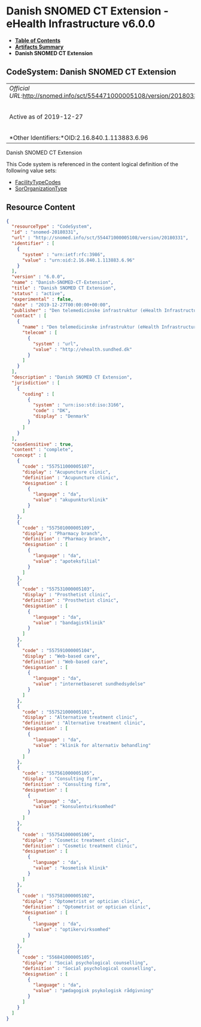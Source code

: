 # Danish SNOMED CT Extension - eHealth Infrastructure v6.0.0

* [**Table of Contents**](toc.md)
* [**Artifacts Summary**](artifacts.md)
* **Danish SNOMED CT Extension**

## CodeSystem: Danish SNOMED CT Extension 

| | |
| :--- | :--- |
| *Official URL*:http://snomed.info/sct/554471000005108/version/20180331 | *Version*:6.0.0 |
| Active as of 2019-12-27 | *Computable Name*:Danish-SNOMED-CT-Extension |
| *Other Identifiers:*OID:2.16.840.1.113883.6.96 | |

 
Danish SNOMED CT Extension 

 This Code system is referenced in the content logical definition of the following value sets: 

* [FacilityTypeCodes](ValueSet-ehealth-facility-type-codes.md)
* [SorOrganizationType](ValueSet-ehealth-sor-organization-type.md)



## Resource Content

```json
{
  "resourceType" : "CodeSystem",
  "id" : "snomed-20180331",
  "url" : "http://snomed.info/sct/554471000005108/version/20180331",
  "identifier" : [
    {
      "system" : "urn:ietf:rfc:3986",
      "value" : "urn:oid:2.16.840.1.113883.6.96"
    }
  ],
  "version" : "6.0.0",
  "name" : "Danish-SNOMED-CT-Extension",
  "title" : "Danish SNOMED CT Extension",
  "status" : "active",
  "experimental" : false,
  "date" : "2019-12-27T00:00:00+00:00",
  "publisher" : "Den telemedicinske infrastruktur (eHealth Infrastructure)",
  "contact" : [
    {
      "name" : "Den telemedicinske infrastruktur (eHealth Infrastructure)",
      "telecom" : [
        {
          "system" : "url",
          "value" : "http://ehealth.sundhed.dk"
        }
      ]
    }
  ],
  "description" : "Danish SNOMED CT Extension",
  "jurisdiction" : [
    {
      "coding" : [
        {
          "system" : "urn:iso:std:iso:3166",
          "code" : "DK",
          "display" : "Denmark"
        }
      ]
    }
  ],
  "caseSensitive" : true,
  "content" : "complete",
  "concept" : [
    {
      "code" : "557511000005107",
      "display" : "Acupuncture clinic",
      "definition" : "Acupuncture clinic",
      "designation" : [
        {
          "language" : "da",
          "value" : "akupunkturklinik"
        }
      ]
    },
    {
      "code" : "557501000005109",
      "display" : "Pharmacy branch",
      "definition" : "Pharmacy branch",
      "designation" : [
        {
          "language" : "da",
          "value" : "apoteksfilial"
        }
      ]
    },
    {
      "code" : "557531000005103",
      "display" : "Prosthetist clinic",
      "definition" : "Prosthetist clinic",
      "designation" : [
        {
          "language" : "da",
          "value" : "bandagistklinik"
        }
      ]
    },
    {
      "code" : "557591000005104",
      "display" : "Web-based care",
      "definition" : "Web-based care",
      "designation" : [
        {
          "language" : "da",
          "value" : "internetbaseret sundhedsydelse"
        }
      ]
    },
    {
      "code" : "557521000005101",
      "display" : "Alternative treatment clinic",
      "definition" : "Alternative treatment clinic",
      "designation" : [
        {
          "language" : "da",
          "value" : "klinik for alternativ behandling"
        }
      ]
    },
    {
      "code" : "557561000005105",
      "display" : "Consulting firm",
      "definition" : "Consulting firm",
      "designation" : [
        {
          "language" : "da",
          "value" : "konsulentvirksomhed"
        }
      ]
    },
    {
      "code" : "557541000005106",
      "display" : "Cosmetic treatment clinic",
      "definition" : "Cosmetic treatment clinic",
      "designation" : [
        {
          "language" : "da",
          "value" : "kosmetisk klinik"
        }
      ]
    },
    {
      "code" : "557581000005102",
      "display" : "Optometrist or optician clinic",
      "definition" : "Optometrist or optician clinic",
      "designation" : [
        {
          "language" : "da",
          "value" : "optikervirksomhed"
        }
      ]
    },
    {
      "code" : "556841000005105",
      "display" : "Social psychological counselling",
      "definition" : "Social psychological counselling",
      "designation" : [
        {
          "language" : "da",
          "value" : "pædagogisk psykologisk rådgivning"
        }
      ]
    }
  ]
}

```
